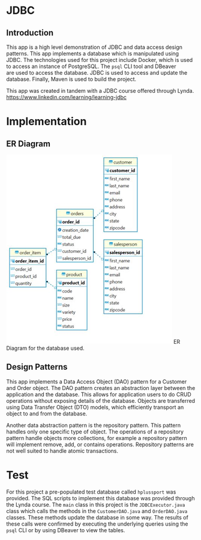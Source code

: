 # JDBC

## Introduction

This app is a high level demonstration of JDBC and data access design patterns. 
This app implements a database which is manipulated using JDBC. The technologies used for this 
project include Docker, which is used to access an instance of PostgreSQL. The `psql` CLI tool and DBeaver  
are used to access the database. JDBC is used to access and update the database. Finally, 
Maven is used to build the project. 

This app was created in tandem with a JDBC course offered through Lynda.
https://www.linkedin.com/learning/learning-jdbc

# Implementation

## ER Diagram

![my image](./assets/ER_diagram.JPG)
ER Diagram for the database used. 

## Design Patterns
This app implements a Data Access Object (DAO) pattern for a Customer and Order object. The DAO pattern creates an abstraction layer 
between the application and the database. This allows for application users to do CRUD operations without exposing 
details of the database. Objects are transferred using Data Transfer Object (DTO) models, which efficiently transport 
an object to and from the database. 

Another data abstraction pattern is the repository pattern. This pattern handles only one specific type of object. 
The operations of a repository pattern handle objects more collections, for example a repository pattern will implement
remove, add, or contains operations. Repository patterns are not well suited to handle atomic transactions.

# Test
For this project a pre-populated test database called `hplussport` was provided. The SQL scripts to implement this database
was provided through the Lynda course. The `main` class in this project is the `JDBCExecutor.java` class which calls the methods in the `CustomerDAO.java` and 
`OrderDAO.java` classes. These methods update the database in some way. The results of these calls were confirmed by 
executing the underlying queries using the `psql` CLI or by using DBeaver to view the tables. 

